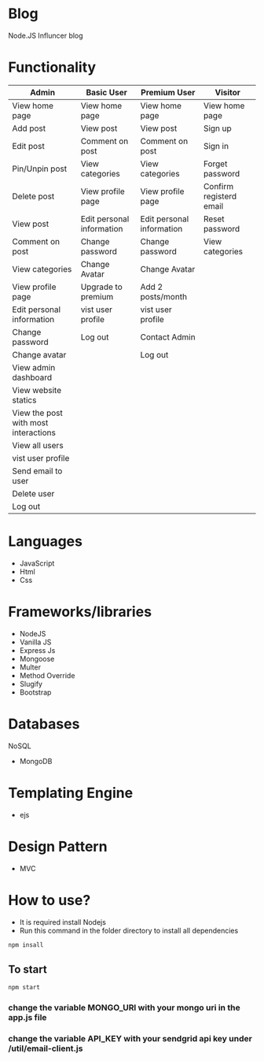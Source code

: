 # Blog
Node.JS Influncer blog
# Functionality
| Admin |  Basic User |  Premium User |  Visitor |
| ----- | ---------- | ------------ | ------- |
| View home page | View home page | View home page | View home page |
| Add post | View post | View post | Sign up |
| Edit post | Comment on post | Comment on post | Sign in |
| Pin/Unpin post |View categories | View categories | Forget password |
| Delete post | View profile page | View profile page | Confirm registerd email |
| View post | Edit personal information | Edit personal information | Reset password |
| Comment on post | Change password | Change password | View categories |
| View categories | Change Avatar | Change Avatar |  |
| View profile page | Upgrade to premium | Add 2 posts/month | |
| Edit personal information | vist user profile | vist user profile |  |
| Change password | Log out | Contact Admin |  |
| Change avatar | | Log out |  |
| View admin dashboard | |  |  |
| View website statics | |  |  |
| View the post with most interactions | |  |  |
| View all users | |  |  |
| vist user profile | |  |  |
| Send email to user | |  |  |
| Delete user | |  |  |
| Log out | |  |  |
# Languages
- JavaScript
- Html
- Css
# Frameworks/libraries
- NodeJS
- Vanilla JS
- Express Js
- Mongoose
- Multer
- Method Override
- Slugify
- Bootstrap
# Databases
NoSQL
- MongoDB
# Templating Engine
- ejs
# Design Pattern
- MVC
# How to use?
- It is required install Nodejs
- Run this command in the folder directory to install all dependencies
```javascript
npm insall
```
## To start 
```javascript
npm start
```
### change the variable MONGO_URI with your mongo uri in the app.js file 
### change the variable API_KEY with your sendgrid api key under /util/email-client.js
